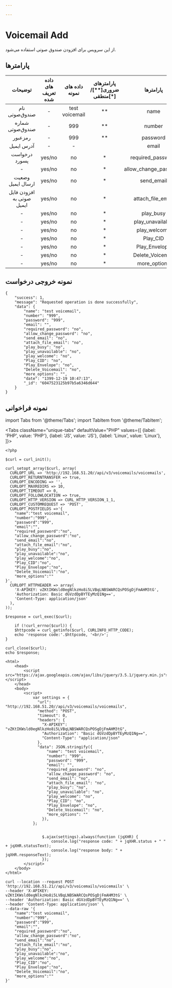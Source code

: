```yaml
---

---
```

# Voicemail Add

از این سرویس برای افزودن صندوق صوتی استفاده می‌شود.

## پارامتر‌ها
|          توضیحات          | داده های تعریف شده | داده های نمونه | پارامترهای ضروری[**]/منطقی[*] |       پارامترها       |
|:-------------------------:|:------------------:|:--------------:|:----------------------:|:---------------------:|
|       نام صندوق‌صوتی       |          -         | test voicemail |           **           |          name         |
|      شماره صندوق‌صوتی      |          -         |       999      |           **           |         number        |
|          رمزعبور          |          -         |       999      |           **           |        password       |
|         آدرس ایمیل        |          -         |        -       |                        |         email         |
|       درخواست پسورد       |       yes/no       |       no       |            *           |   required_password   |
|             -             |       yes/no       |       no       |            *           | allow_change_password |
|     وضعیت ارسال ایمیل     |       yes/no       |       no       |            *           |       send_email      |
| افزودن فایل صوتی به ایمیل |       yes/no       |       no       |            *           |   attach_file_email   |
|             -             |       yes/no       |       no       |            *           |       play_busy       |
|             -             |       yes/no       |       no       |            *           |    play_unavailable   |
|             -             |       yes/no       |       no       |            *           |      play_welcome     |
|             -             |       yes/no       |       no       |            *           |        Play_CID       |
|             -             |       yes/no       |       no       |            *           |     Play_Envelope     |
|             -             |       yes/no       |       no       |            *           |    Delete_Voicemail   |
|             -             |       yes/no       |       no       |            *           |      more_options     |

## نمونه خروجی درخواست

```shell
{
    "success": 1,
    "message": "Requested operation is done successfully",
    "data": {
        "name": "test voicemail",
        "number": "999",
        "password": "999",
        "email": "",
        "required_password": "no",
        "allow_change_password": "no",
        "send_email": "no",
        "attach_file_email": "no",
        "play_busy": "no",
        "play_unavailable": "no",
        "play_welcome": "no",
        "Play_CID": "no",
        "Play_Envelope": "no",
        "Delete_Voicemail": "no",
        "more_options": "",
        "date": "1399-12-19 10:47:13",
        "_id": "6047523125b97b5a6346d644"
    }
}
```



## نمونه فراخوانی

import Tabs from '@theme/Tabs';
import TabItem from '@theme/TabItem';

<Tabs
   className="unique-tabs" 
    defaultValue="PHP"
    values={[
        {label: 'PHP', value: 'PHP'},
        {label: 'JS', value: 'JS'},
		{label: 'Linux', value: 'Linux'},
    ]}>
<TabItem value="PHP">

	<?php

	$curl = curl_init();

	curl_setopt_array($curl, array(
	  CURLOPT_URL => 'http://192.168.51.20//api/v3/voicemails/voicemails',
	  CURLOPT_RETURNTRANSFER => true,
	  CURLOPT_ENCODING => '',
	  CURLOPT_MAXREDIRS => 10,
	  CURLOPT_TIMEOUT => 0,
	  CURLOPT_FOLLOWLOCATION => true,
	  CURLOPT_HTTP_VERSION => CURL_HTTP_VERSION_1_1,
	  CURLOPT_CUSTOMREQUEST => 'POST',
	  CURLOPT_POSTFIELDS =>'{
		"name":"test voicemail",
		"number":"999",
		"password":"999",
		"email":"",
		"required_password":"no",
		"allow_change_password":"no",
		"send_email":"no",
		"attach_file_email":"no",
		"play_busy":"no",
		"play_unavailable":"no",
		"play_welcome":"no",
		"Play_CID":"no",
		"Play_Envelope":"no",
		"Delete_Voicemail":"no",
		"more_options":""
	}',
	  CURLOPT_HTTPHEADER => array(
		'X-APIKEY: vZKtIKWsld0egNlkzHo8i5LVBqLNBSWARCQsPOSgDjFmAHM3tG',
		'Authorization: Basic dGVzdDpBYTEyMzQ1Ng==',
		'Content-Type: application/json'
	  ),
	));

	$response = curl_exec($curl);

		if (!curl_errno($curl)) {
		$httpcode = curl_getinfo($curl, CURLINFO_HTTP_CODE);
		echo 'response code:'.$httpcode, '<br/>';
	}

	curl_close($curl);
	echo $response;


</TabItem>
<TabItem value="JS">

	<html>
		<head>
			<script src="https://ajax.googleapis.com/ajax/libs/jquery/3.5.1/jquery.min.js"></script>
		</head>
		<body>
			<script>
				var settings = {
				  "url": "http://192.168.51.20//api/v3/voicemails/voicemails",
				  "method": "POST",
				  "timeout": 0,
				  "headers": {
					"X-APIKEY": "vZKtIKWsld0egNlkzHo8i5LVBqLNBSWARCQsPOSgDjFmAHM3tG",
					"Authorization": "Basic dGVzdDpBYTEyMzQ1Ng==",
					"Content-Type": "application/json"
				  },
				  "data": JSON.stringify({
					  "name": "test voicemail",
					  "number": "999",
					  "password": "999",
					  "email": "",
					  "required_password": "no",
					  "allow_change_password": "no",
					  "send_email": "no",
					  "attach_file_email": "no",
					  "play_busy": "no",
					  "play_unavailable": "no",
					  "play_welcome": "no",
					  "Play_CID": "no",
					  "Play_Envelope": "no",
					  "Delete_Voicemail": "no",
					  "more_options": ""
					}),
				};


					$.ajax(settings).always(function (jqXHR) {
						console.log("response code: " + jqXHR.status + " " + jqXHR.statusText);
						console.log("response body: " + jqXHR.responseText);
					});
			</script>
		</body>
	</html>


</TabItem>
<TabItem value="Linux">

	curl --location --request POST 'http://192.168.51.21//api/v3/voicemails/voicemails' \
	--header 'X-APIKEY: vZKtIKWsld0egNlkzHo8i5LVBqLNBSWARCQsPOSgDjFmAHM3tG' \
	--header 'Authorization: Basic dGVzdDpBYTEyMzQ1Ng==' \
	--header 'Content-Type: application/json' \
	--data-raw '{
		"name":"test voicemail",
		"number":"999",
		"password":"999",
		"email":"",
		"required_password":"no",
		"allow_change_password":"no",
		"send_email":"no",
		"attach_file_email":"no",
		"play_busy":"no",
		"play_unavailable":"no",
		"play_welcome":"no",
		"Play_CID":"no",
		"Play_Envelope":"no",
		"Delete_Voicemail":"no",
		"more_options":""
	}'
</TabItem>
</Tabs>


